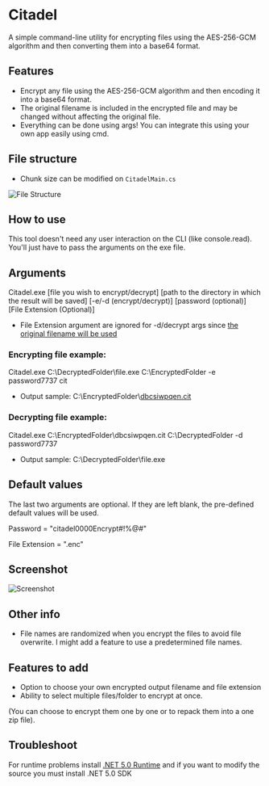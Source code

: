 # Citadel
A simple command-line utility for encrypting files using the AES-256-GCM algorithm and then converting them into a base64 format. 

## Features
- Encrypt any file using the AES-256-GCM algorithm and then encoding it into a base64 format.
- The original filename is included in the encrypted file and may be changed without affecting the original file. 
- Everything can be done using args! You can integrate this using your own app easily using cmd.

## File structure
- Chunk size can be modified on ```CitadelMain.cs```

![File Structure](https://raw.githubusercontent.com/kntjspr/Citadel/main/Github/file-structure.png)


## How to use
This tool doesn't need any user interaction on the CLI (like console.read). You'll just have to pass the arguments on the exe file.

## Arguments

Citadel.exe [file you wish to encrypt/decrypt]  [path to the directory in which the result will be saved] [-e/-d (encrypt/decrypt)] [password (optional)] [File Extension (Optional)] 

- File Extension argument are ignored for -d/decrypt args since [the original filename will be used](https://github.com/kntjspr/Citadel#features)

### Encrypting file example:
Citadel.exe C:\DecryptedFolder\file.exe C:\EncryptedFolder -e password7737 cit

- Output sample: C:\EncryptedFolder\\[dbcsiwpqen.cit](https://github.com/kntjspr/Citadel#other-info)

### Decrypting file example:
Citadel.exe C:\EncryptedFolder\dbcsiwpqen.cit C:\DecryptedFolder -d password7737

- Output sample: C:\DecryptedFolder\file.exe

## Default values
The last two arguments are optional.
If they are left blank, the pre-defined default values will be used. 

Password = "citadel0000Encrypt#!%@#"

File Extension = ".enc"

## Screenshot
![Screenshot](https://raw.githubusercontent.com/kntjspr/Citadel/main/Github/Screenshot%202022-02-10%20073809.png)

## Other info
- File names are randomized when you encrypt the files to avoid file overwrite. I might add a feature to use a predetermined file names.

## Features to add
- Option to choose your own encrypted output filename and file extension
- Ability to select multiple files/folder to encrypt at once. 

(You can choose to encrypt them one by one or to repack them into a one zip file).

## Troubleshoot
For runtime problems install [.NET 5.0 Runtime](https://dotnet.microsoft.com/en-us/download/dotnet/5.0) 
and if you want to modify the source you must install .NET 5.0 SDK
